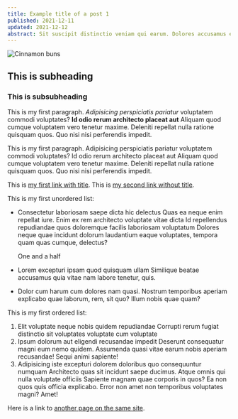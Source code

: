 ```yaml
---
title: Example title of a post 1
published: 2021-12-11
updated: 2021-12-12
abstract: Sit suscipit distinctio veniam qui earum. Dolores accusamus esse animi eaque voluptatibus officiis Sequi ipsa voluptas vel veritatis nam veritatis.
---
```


![Cinnamon buns](/images/blog/example-post-1/post-hero.jpg "Best buns")

## This is subheading
### This is subsubheading

This is my first paragraph. *Adipisicing perspiciatis pariatur* voluptatem
commodi voluptates? **Id odio rerum architecto placeat aut** Aliquam quod cumque
voluptatem vero tenetur maxime. Deleniti repellat nulla ratione quisquam quos.
Quo nisi nisi perferendis impedit.

This is my first paragraph. Adipisicing perspiciatis pariatur voluptatem
commodi voluptates? Id odio rerum architecto placeat aut Aliquam quod cumque
voluptatem vero tenetur maxime. Deleniti repellat nulla ratione quisquam quos.
Quo nisi nisi perferendis impedit.

This is [my first link with title](https://google.com/ "Google search").
This is [my second link without title](https://facebook.com/).

This is my first unordered list:
- Consectetur laboriosam saepe dicta hic delectus Quas ea neque enim repellat iure. Enim ex rem architecto voluptate vitae dicta Id repellendus repudiandae quos doloremque facilis laboriosam voluptatum Dolores neque quae incidunt dolorum laudantium eaque voluptates, tempora quam quas cumque, delectus?
  
  One and a half
- Lorem excepturi ipsam quod quisquam ullam Similique beatae accusamus quia vitae nam labore tenetur, quis.
- Dolor cum harum cum dolores nam quasi. Nostrum temporibus aperiam explicabo quae laborum, rem, sit quo? Illum nobis quae quam?

This is my first ordered list:
1. Elit voluptate neque nobis quidem repudiandae Corrupti rerum fugiat distinctio sit voluptates voluptate cum voluptate
2. Ipsum dolorum aut eligendi recusandae impedit Deserunt consequatur magni eum nemo quidem. Assumenda quasi vitae earum nobis aperiam recusandae! Sequi animi sapiente!
3. Adipisicing iste excepturi dolorem doloribus quo consequuntur numquam Architecto quas sit incidunt saepe ducimus. Atque omnis qui nulla voluptate officiis Sapiente magnam quae corporis in quos? Ea non quos quis officia explicabo. Error non amet non temporibus voluptates magni? Amet!

Here is a link to [another page on the same site](/blog/example-post-2 "Second post").
